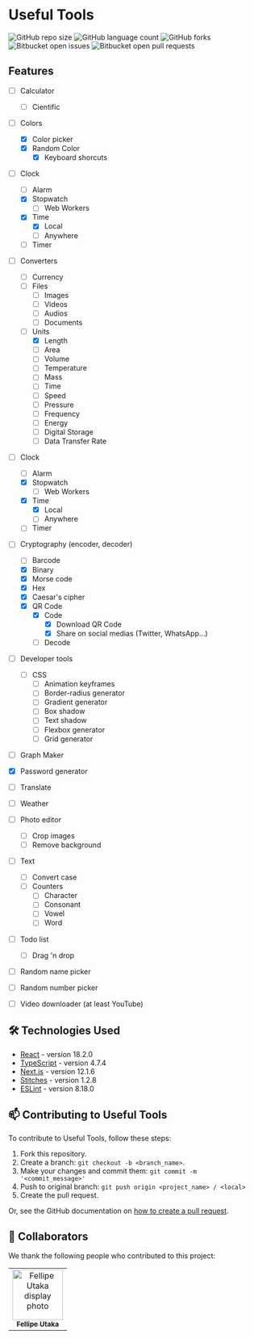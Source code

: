 # Useful Tools

![GitHub repo size](https://img.shields.io/github/repo-size/fellipeutaka/useful-tools?style=for-the-badge)
![GitHub language count](https://img.shields.io/github/languages/count/fellipeutaka/useful-tools?style=for-the-badge)
![GitHub forks](https://img.shields.io/github/forks/fellipeutaka/useful-tools?style=for-the-badge)
![Bitbucket open issues](https://img.shields.io/bitbucket/issues/fellipeutaka/useful-tools?style=for-the-badge)
![Bitbucket open pull requests](https://img.shields.io/bitbucket/pr-raw/fellipeutaka/useful-tools?style=for-the-badge)

<!-- <img src="./doc/demo.gif" alt="Useful Tools demo"> !-->

## Features

- [ ] Calculator

  - [ ] Cientific

- [ ] Colors

  - [x] Color picker
  - [x] Random Color
    - [x] Keyboard shorcuts

- [ ] Clock

  - [ ] Alarm
  - [x] Stopwatch
    - [ ] Web Workers
  - [x] Time
    - [x] Local
    - [ ] Anywhere
  - [ ] Timer

- [ ] Converters

  - [ ] Currency
  - [ ] Files
    - [ ] Images
    - [ ] Videos
    - [ ] Audios
    - [ ] Documents
  - [ ] Units
    - [x] Length
    - [ ] Area
    - [ ] Volume
    - [ ] Temperature
    - [ ] Mass
    - [ ] Time
    - [ ] Speed
    - [ ] Pressure
    - [ ] Frequency
    - [ ] Energy
    - [ ] Digital Storage
    - [ ] Data Transfer Rate

- [ ] Clock

  - [ ] Alarm
  - [x] Stopwatch
    - [ ] Web Workers
  - [x] Time
    - [x] Local
    - [ ] Anywhere
  - [ ] Timer

- [ ] Cryptography (encoder, decoder)

  - [ ] Barcode
  - [x] Binary
  - [x] Morse code
  - [x] Hex
  - [x] Caesar's cipher
  - [x] QR Code
    - [x] Code
      - [x] Download QR Code
      - [x] Share on social medias (Twitter, WhatsApp...)
    - [ ] Decode

- [ ] Developer tools

  - [ ] CSS
    - [ ] Animation keyframes
    - [ ] Border-radius generator
    - [ ] Gradient generator
    - [ ] Box shadow
    - [ ] Text shadow
    - [ ] Flexbox generator
    - [ ] Grid generator

- [ ] Graph Maker

- [x] Password generator
- [ ] Translate

- [ ] Weather
- [ ] Photo editor

  - [ ] Crop images
  - [ ] Remove background

- [ ] Text

  - [ ] Convert case
  - [ ] Counters
    - [ ] Character
    - [ ] Consonant
    - [ ] Vowel
    - [ ] Word

- [ ] Todo list

  - [ ] Drag 'n drop

- [ ] Random name picker
- [ ] Random number picker
- [ ] Video downloader (at least YouTube)

## 🛠 Technologies Used

- [React](https://reactjs.org/) - version 18.2.0
- [TypeScript](https://www.typescriptlang.org/) - version 4.7.4
- [Next.js](https://nextjs.org/) - version 12.1.6
- [Stitches](https://stitches.dev/) - version 1.2.8
- [ESLint](https://eslint.org/) - version 8.18.0

## 📫 Contributing to Useful Tools

To contribute to Useful Tools, follow these steps:

1. Fork this repository.
2. Create a branch: `git checkout -b <branch_name>`.
3. Make your changes and commit them: `git commit -m '<commit_message>'`
4. Push to original branch: `git push origin <project_name> / <local>`
5. Create the pull request.

Or, see the GitHub documentation on [how to create a pull request](https://help.github.com/en/github/collaborating-with-issues-and-pull-requests/creating-a-pull-request).

## 🤝 Collaborators

We thank the following people who contributed to this project:

<table>
  <tr>
    <td align="center">
      <a href="https://github.com/FellipeUtaka">
        <img src="https://github.com/fellipeutaka.png" width="100px;" alt="Fellipe Utaka display photo"/><br>
        <sub>
          <b>Fellipe Utaka</b>
        </sub>
      </a>
    </td>
  </tr>
</table>

